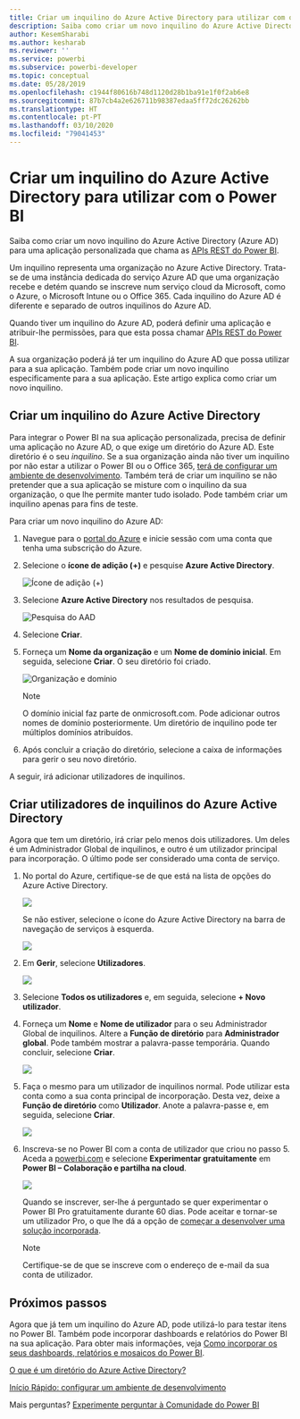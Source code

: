```yaml
---
title: Criar um inquilino do Azure Active Directory para utilizar com o Power BI
description: Saiba como criar um novo inquilino do Azure Active Directory (Azure AD) para uma aplicação personalizada que chama as APIs REST do Power BI.
author: KesemSharabi
ms.author: kesharab
ms.reviewer: ''
ms.service: powerbi
ms.subservice: powerbi-developer
ms.topic: conceptual
ms.date: 05/28/2019
ms.openlocfilehash: c1944f80616b748d1120d28b1ba91e1f0f2ab6e8
ms.sourcegitcommit: 87b7cb4a2e626711b98387edaa5ff72dc26262bb
ms.translationtype: HT
ms.contentlocale: pt-PT
ms.lasthandoff: 03/10/2020
ms.locfileid: "79041453"
---
```

# <a name="create-an-azure-active-directory-tenant-to-use-with-power-bi"></a>Criar um inquilino do Azure Active Directory para utilizar com o Power BI

Saiba como criar um novo inquilino do Azure Active Directory (Azure AD) para uma aplicação personalizada que chama as [APIs REST do Power BI](automation/rest-api-reference.md).

Um inquilino representa uma organização no Azure Active Directory. Trata-se de uma instância dedicada do serviço Azure AD que uma organização recebe e detém quando se inscreve num serviço cloud da Microsoft, como o Azure, o Microsoft Intune ou o Office 365. Cada inquilino do Azure AD é diferente e separado de outros inquilinos do Azure AD.

Quando tiver um inquilino do Azure AD, poderá definir uma aplicação e atribuir-lhe permissões, para que esta possa chamar [APIs REST do Power BI](automation/rest-api-reference.md).

A sua organização poderá já ter um inquilino do Azure AD que possa utilizar para a sua aplicação. Também pode criar um novo inquilino especificamente para a sua aplicação. Este artigo explica como criar um novo inquilino.

## <a name="create-an-azure-active-directory-tenant"></a>Criar um inquilino do Azure Active Directory

Para integrar o Power BI na sua aplicação personalizada, precisa de definir uma aplicação no Azure AD, o que exige um diretório do Azure AD. Este diretório é o seu *inquilino*. Se a sua organização ainda não tiver um inquilino por não estar a utilizar o Power BI ou o Office 365, [terá de configurar um ambiente de desenvolvimento](https://docs.microsoft.com/azure/active-directory/develop/active-directory-howto-tenant). Também terá de criar um inquilino se não pretender que a sua aplicação se misture com o inquilino da sua organização, o que lhe permite manter tudo isolado. Pode também criar um inquilino apenas para fins de teste.

Para criar um novo inquilino do Azure AD:

1. Navegue para o [portal do Azure](https://portal.azure.com) e inicie sessão com uma conta que tenha uma subscrição do Azure.

2. Selecione o **ícone de adição (+)** e pesquise **Azure Active Directory**.

    ![Ícone de adição (+)](media/create-an-azure-active-directory-tenant/new-directory.png)

3. Selecione **Azure Active Directory** nos resultados de pesquisa.

    ![Pesquisa do AAD](media/create-an-azure-active-directory-tenant/new-directory2.png)

4. Selecione **Criar**.

5. Forneça um **Nome da organização** e um **Nome de domínio inicial**. Em seguida, selecione **Criar**. O seu diretório foi criado.

    ![Organização e domínio](media/create-an-azure-active-directory-tenant/organization-and-domain.png)

   > [!NOTE]
   > O domínio inicial faz parte de onmicrosoft.com. Pode adicionar outros nomes de domínio posteriormente. Um diretório de inquilino pode ter múltiplos domínios atribuídos.

6. Após concluir a criação do diretório, selecione a caixa de informações para gerir o seu novo diretório.

A seguir, irá adicionar utilizadores de inquilinos.

## <a name="create-azure-active-directory-tenant-users"></a>Criar utilizadores de inquilinos do Azure Active Directory

Agora que tem um diretório, irá criar pelo menos dois utilizadores. Um deles é um Administrador Global de inquilinos, e outro é um utilizador principal para incorporação. O último pode ser considerado uma conta de serviço.

1. No portal do Azure, certifique-se de que está na lista de opções do Azure Active Directory.

    ![](media/create-an-azure-active-directory-tenant/aad-flyout.png)

    Se não estiver, selecione o ícone do Azure Active Directory na barra de navegação de serviços à esquerda.

    ![](media/create-an-azure-active-directory-tenant/aad-service.png)

2. Em **Gerir**, selecione **Utilizadores**.

    ![](media/create-an-azure-active-directory-tenant/users-and-groups.png)

3. Selecione **Todos os utilizadores** e, em seguida, selecione **+ Novo utilizador**.

4. Forneça um **Nome** e **Nome de utilizador** para o seu Administrador Global de inquilinos. Altere a **Função de diretório** para **Administrador global**. Pode também mostrar a palavra-passe temporária. Quando concluir, selecione **Criar**.

    ![](media/create-an-azure-active-directory-tenant/global-admin.png)

5. Faça o mesmo para um utilizador de inquilinos normal. Pode utilizar esta conta como a sua conta principal de incorporação. Desta vez, deixe a **Função de diretório** como **Utilizador**. Anote a palavra-passe e, em seguida, selecione **Criar**.

    ![](media/create-an-azure-active-directory-tenant/pbiembed-user.png)

6. Inscreva-se no Power BI com a conta de utilizador que criou no passo 5. Aceda a [powerbi.com](https://powerbi.microsoft.com/get-started/) e selecione **Experimentar gratuitamente** em **Power BI – Colaboração e partilha na cloud**.

    ![](media/create-an-azure-active-directory-tenant/try-powerbi-free.png)

    Quando se inscrever, ser-lhe á perguntado se quer experimentar o Power BI Pro gratuitamente durante 60 dias. Pode aceitar e tornar-se um utilizador Pro, o que lhe dá a opção de [começar a desenvolver uma solução incorporada](embedding-content.md).

   > [!NOTE]
   > Certifique-se de que se inscreve com o endereço de e-mail da sua conta de utilizador.

## <a name="next-steps"></a>Próximos passos

Agora que já tem um inquilino do Azure AD, pode utilizá-lo para testar itens no Power BI. Também pode incorporar dashboards e relatórios do Power BI na sua aplicação. Para obter mais informações, veja [Como incorporar os seus dashboards, relatórios e mosaicos do Power BI](embedding-content.md).

[O que é um diretório do Azure Active Directory?](https://docs.microsoft.com/azure/active-directory/active-directory-whatis) 
 
[Início Rápido: configurar um ambiente de desenvolvimento](https://docs.microsoft.com/azure/active-directory/develop/active-directory-howto-tenant)  

Mais perguntas? [Experimente perguntar à Comunidade do Power BI](https://community.powerbi.com/)
